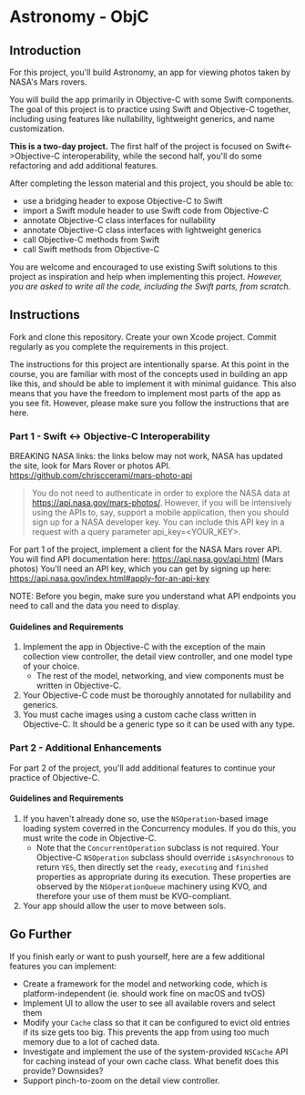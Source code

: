 # Astronomy - ObjC

## Introduction

For this project, you'll build Astronomy, an app for viewing photos taken by NASA's Mars rovers. 

You will build the app primarily in Objective-C with some Swift components. The goal of this project is to practice using Swift and Objective-C together, including using features like nullability, lightweight generics, and name customization.

**This is a two-day project.** The first half of the project is focused on Swift<->Objective-C interoperability, while the second half, you'll do some refactoring and add additional features.

After completing the lesson material and this project, you should be able to:

- use a bridging header to expose Objective-C to Swift
- import a Swift module header to use Swift code from Objective-C
- annotate Objective-C class interfaces for nullability
- annotate Objective-C class interfaces with lightweight generics
- call Objective-C methods from Swift
- call Swift methods from Objective-C

You are welcome and encouraged to use existing Swift solutions to this project as inspiration and help when implementing this project. *However, you are asked to write all the code, including the Swift parts, from scratch.*

## Instructions

Fork and clone this repository. Create your own Xcode project. Commit regularly as you complete the requirements in this project.

The instructions for this project are intentionally sparse. At this point in the course, you are familiar with most of the concepts used in building an app like this, and should be able to implement it with minimal guidance. This also means that you have the freedom to implement most parts of the app as you see fit. However, please make sure you follow the instructions that are here.

### Part 1 - Swift <-> Objective-C Interoperability

BREAKING NASA links: the links below may not work, NASA has updated the site, look for Mars Rover or photos API. https://github.com/chrisccerami/mars-photo-api 

> You do not need to authenticate in order to explore the NASA data at https://api.nasa.gov/mars-photos/. However, if you will be intensively using the APIs to, say, support a mobile application, then you should sign up for a NASA developer key. You can include this API key in a request with a query parameter api_key=<YOUR_KEY>.


For part 1 of the project, implement a client for the NASA Mars rover API. You will find API documentation here: https://api.nasa.gov/api.html (Mars photos) You'll need an API key, which you can get by signing up here: https://api.nasa.gov/index.html#apply-for-an-api-key

NOTE: Before you begin, make sure you understand what API endpoints you need to call and the data you need to display.

#### Guidelines and Requirements

1. Implement the app in Objective-C with the exception of the main collection view controller, the detail view controller, and one model type of your choice. 
    - The rest of the model, networking, and view components must be written in Objective-C.
2. Your Objective-C code must be thoroughly annotated for nullability and generics.
3. You must cache images using a custom cache class written in Objective-C. It should be a generic type so it can be used with any type.

### Part 2 - Additional Enhancements

For part 2 of the project, you'll add additional features to continue your practice of Objective-C.

#### Guidelines and Requirements

1. If you haven't already done so, use the `NSOperation`-based image loading system coverred in the Concurrency modules. If you do this, you must write the code in Objective-C. 
    - Note that the `ConcurrentOperation` subclass is not required. Your Objective-C `NSOperation` subclass should override `isAsynchronous` to return `YES`, then directly set the `ready`, `executing` and `finished` properties as appropriate during its execution. These properties are observed by the `NSOperationQueue` machinery using KVO, and therefore your use of them must be KVO-compliant.
2. Your app should allow the user to move between sols.

## Go Further

If you finish early or want to push yourself, here are a few additional features you can implement:

- Create a framework for the model and networking code, which is platform-independent (ie. should work fine on macOS and tvOS)
- Implement UI to allow the user to see all available rovers and select them
- Modify your `Cache` class so that it can be configured to evict old entries if its size gets too big. This prevents the app from using too much memory due to a lot of cached data.
- Investigate and implement the use of the system-provided `NSCache` API for caching instead of your own cache class. What benefit does this provide? Downsides?
- Support pinch-to-zoom on the detail view controller.
